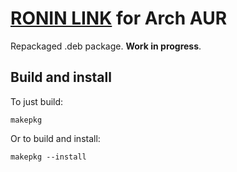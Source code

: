 # [RONIN LINK](https://blog.ronin.cloud/ronin-link/) for Arch AUR

Repackaged .deb package.  **Work in progress**.

## Build and install

To just build:
```
makepkg
```

Or to build and install:
```
makepkg --install
```
